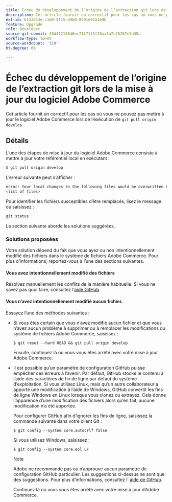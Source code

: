 ```yaml
---
title: Échec du développement de l’origine de l’extraction git lors de la mise à jour du logiciel Adobe Commerce
description: Cet article fournit un correctif pour les cas où vous ne pouvez pas mettre à jour le logiciel Adobe Commerce lors de l’exécution de "git pull origin development".
exl-id: b133253e-c160-4f15-a9b0-8591e93a1e9b
feature: Upgrade
role: Developer
source-git-commit: 35d4f2130d0ec71f71f5f20aa8a7c76207e7a35a
workflow-type: tm+mt
source-wordcount: '319'
ht-degree: 0%

---
```


# Échec du développement de l’origine de l’extraction git lors de la mise à jour du logiciel Adobe Commerce

Cet article fournit un correctif pour les cas où vous ne pouvez pas mettre à jour le logiciel Adobe Commerce lors de l’exécution de `git pull origin develop`.

## Détails

L’une des étapes de mise à jour du logiciel Adobe Commerce consiste à mettre à jour votre référentiel local en exécutant :

```bash
$ git pull origin develop
```

L’erreur suivante peut s’afficher :

```bash
error: Your local changes to the following files would be overwritten by merge:
<list of files>
```

Pour identifier les fichiers susceptibles d’être remplacés, lisez le message ou saisissez :

```bash
git status
```

La section suivante aborde les solutions suggérées.

### Solutions proposées

Votre solution dépend du fait que vous ayez ou non intentionnellement modifié des fichiers dans le système de fichiers Adobe Commerce. Pour plus d’informations, reportez-vous à l’une des sections suivantes.

#### Vous avez intentionnellement modifié des fichiers

Résolvez manuellement les conflits de la manière habituelle. Si vous ne savez pas quoi faire, consultez l’[aide GitHub](https://help.github.com/).

#### Vous n’avez intentionnellement modifié aucun fichier.

Essayez l’une des méthodes suivantes :

* Si vous êtes certain que vous n’avez modifié aucun fichier et que vous n’avez aucun problème à supprimer ou à remplacer les modifications du système de fichiers Adobe Commerce, saisissez :

  </p>
    <pre><code class="language-bash">$ git reset --hard HEAD && git pull origin develop</code></pre>

  Ensuite, continuez là où vous vous êtes arrêté avec votre mise à jour Adobe Commerce.

* Il est possible qu’un paramètre de configuration GitHub puisse empêcher ces erreurs à l’avenir. Par défaut, GitHub stocke le contenu à l’aide des caractères de fin de ligne par défaut du système d’exploitation. Si vous utilisez Linux, mais qu’un autre collaborateur a apporté une modification à l’aide de Windows, GitHub convertit les fins de ligne Windows en Linux lorsque vous clonez ou extrayez. Cela donne l’apparence d’une modification des fichiers alors qu’en fait, aucune modification n’a été apportée.

  Pour configurer GitHub afin d’ignorer les fins de ligne, saisissez la commande suivante dans votre client Git :

  </p>
    <pre><code class="language-bash">$ git config --system core.autocrlf false</code></pre>

  Si vous utilisez Windows, saisissez :

  </p>
    <pre><code class="language-bash">$ git config --system core.eol LF</code></pre>

  >[!NOTE]
  >
  >Adobe ne recommande pas ou n’approuve aucun paramètre de configuration GitHub particulier. Les suggestions ci-dessus ne sont que des suggestions. Pour plus d’informations, consultez l’ [aide de GitHub](https://help.github.com/).

  Continuez là où vous vous êtes arrêté avec votre mise à jour d’Adobe Commerce.

